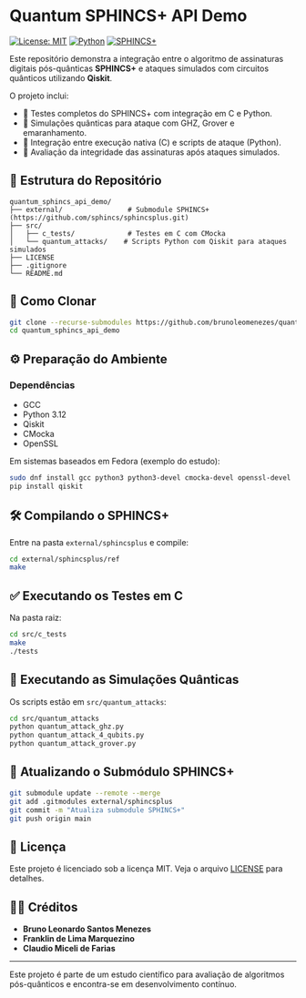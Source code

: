 
# Quantum SPHINCS+ API Demo

[![License: MIT](https://img.shields.io/badge/License-MIT-yellow.svg)](LICENSE)
[![Python](https://img.shields.io/badge/Python-3.12-blue.svg)](https://www.python.org/)
[![SPHINCS+](https://img.shields.io/badge/SPHINCS%2B-integrated-brightgreen)](https://github.com/sphincs/sphincsplus)

Este repositório demonstra a integração entre o algoritmo de assinaturas digitais pós-quânticas **SPHINCS+** e ataques simulados com circuitos quânticos utilizando **Qiskit**. 

O projeto inclui:

- 📌 Testes completos do SPHINCS+ com integração em C e Python.
- 📌 Simulações quânticas para ataque com GHZ, Grover e emaranhamento.
- 📌 Integração entre execução nativa (C) e scripts de ataque (Python).
- 📌 Avaliação da integridade das assinaturas após ataques simulados.

## 📁 Estrutura do Repositório

```
quantum_sphincs_api_demo/
├── external/                # Submodule SPHINCS+ (https://github.com/sphincs/sphincsplus.git)
├── src/
│   ├── c_tests/             # Testes em C com CMocka
│   └── quantum_attacks/    # Scripts Python com Qiskit para ataques simulados
├── LICENSE
├── .gitignore
└── README.md
```

## 🚀 Como Clonar

```bash
git clone --recurse-submodules https://github.com/brunoleomenezes/quantum_sphincs_api_demo.git
cd quantum_sphincs_api_demo
```

## ⚙️ Preparação do Ambiente

### Dependências

- GCC
- Python 3.12
- Qiskit
- CMocka
- OpenSSL

Em sistemas baseados em Fedora (exemplo do estudo):

```bash
sudo dnf install gcc python3 python3-devel cmocka-devel openssl-devel
pip install qiskit
```

## 🛠️ Compilando o SPHINCS+

Entre na pasta `external/sphincsplus` e compile:

```bash
cd external/sphincsplus/ref
make
```

## ✅ Executando os Testes em C

Na pasta raiz:

```bash
cd src/c_tests
make
./tests
```

## 🧪 Executando as Simulações Quânticas

Os scripts estão em `src/quantum_attacks`:

```bash
cd src/quantum_attacks
python quantum_attack_ghz.py
python quantum_attack_4_qubits.py
python quantum_attack_grover.py
```

## 🔄 Atualizando o Submódulo SPHINCS+

```bash
git submodule update --remote --merge
git add .gitmodules external/sphincsplus
git commit -m "Atualiza submodule SPHINCS+"
git push origin main
```

## 📜 Licença

Este projeto é licenciado sob a licença MIT. Veja o arquivo [LICENSE](LICENSE) para detalhes.

## 👨‍💻 Créditos

- **Bruno Leonardo Santos Menezes**
- **Franklin de Lima Marquezino**
- **Claudio Miceli de Farias**

---
Este projeto é parte de um estudo científico para avaliação de algoritmos pós-quânticos e encontra-se em desenvolvimento contínuo.
